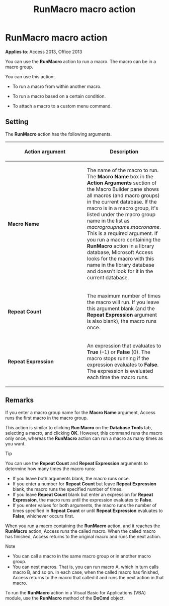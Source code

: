 ﻿---
title: RunMacro macro action
TOCTitle: RunMacro macro action
ms:assetid: 25966f20-8160-0821-b88a-ed08b7786fdc
ms:mtpsurl: https://msdn.microsoft.com/library/Ff191868(v=office.15)
ms:contentKeyID: 48543787
ms.date: 09/18/2015
mtps_version: v=office.15
f1_keywords:
- vbaac10.chm43195
f1_categories:
- Office.Version=v15
---

# RunMacro macro action

**Applies to**: Access 2013, Office 2013

You can use the **RunMacro** action to run a macro. The macro can be in a macro group.

You can use this action:

- To run a macro from within another macro.

- To run a macro based on a certain condition.

- To attach a macro to a custom menu command.

## Setting

The **RunMacro** action has the following arguments.

<table>
<colgroup>
<col style="width: 50%" />
<col style="width: 50%" />
</colgroup>
<thead>
<tr class="header">
<th><p>Action argument</p></th>
<th><p>Description</p></th>
</tr>
</thead>
<tbody>
<tr class="odd">
<td><p><strong>Macro Name</strong></p></td>
<td><p>The name of the macro to run. The <strong>Macro Name</strong> box in the <strong>Action Arguments</strong> section of the Macro Builder pane shows all macros (and macro groups) in the current database. If the macro is in a macro group, it's listed under the macro group name in the list as <em>macrogroupname</em>.<em>macroname</em>. This is a required argument. If you run a macro containing the <strong>RunMacro</strong> action in a library database, Microsoft Access looks for the macro with this name in the library database and doesn't look for it in the current database.</p></td>
</tr>
<tr class="even">
<td><p><strong>Repeat Count</strong></p></td>
<td><p>The maximum number of times the macro will run. If you leave this argument blank (and the <strong>Repeat Expression</strong> argument is also blank), the macro runs once.</p></td>
</tr>
<tr class="odd">
<td><p><strong>Repeat Expression</strong></p></td>
<td><p>An expression that evaluates to <strong>True</strong> (–1) or <strong>False</strong> (0). The macro stops running if the expression evaluates to <strong>False</strong>. The expression is evaluated each time the macro runs.</p></td>
</tr>
</tbody>
</table>

## Remarks

If you enter a macro group name for the **Macro Name** argument, Access runs the first macro in the macro group.

This action is similar to clicking **Run Macro** on the **Database Tools** tab, selecting a macro, and clicking **OK**. However, this command runs the macro only once, whereas the **RunMacro** action can run a macro as many times as you want.

> [!TIP]
> You can use the **Repeat Count** and **Repeat Expression** arguments to determine how many times the macro runs:
> - If you leave both arguments blank, the macro runs once.
> - If you enter a number for **Repeat Count** but leave **Repeat Expression** blank, the macro runs the specified number of times.
> - If you leave **Repeat Count** blank but enter an expression for **Repeat Expression**, the macro runs until the expression evaluates to **False**.
> - If you enter values for both arguments, the macro runs the number of times specified in **Repeat Count** or until **Repeat Expression** evaluates to **False**, whichever occurs first.

When you run a macro containing the **RunMacro** action, and it reaches the **RunMacro** action, Access runs the called macro. When the called macro has finished, Access returns to the original macro and runs the next action.

> [!NOTE]
> - You can call a macro in the same macro group or in another macro group.
> - You can nest macros. That is, you can run macro A, which in turn calls macro B, and so on. In each case, when the called macro has finished, Access returns to the macro that called it and runs the next action in that macro.

To run the **RunMacro** action in a Visual Basic for Applications (VBA) module, use the **RunMacro** method of the **DoCmd** object.

